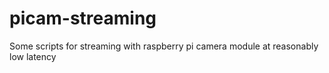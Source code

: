 # picam-streaming
Some scripts for streaming with raspberry pi camera module at reasonably low latency
